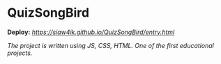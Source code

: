 # QuizSongBird
**Deploy:** *https://siaw4ik.github.io/QuizSongBird/entry.html*


*The project is written using JS, CSS, HTML. One of the first educational projects.*

